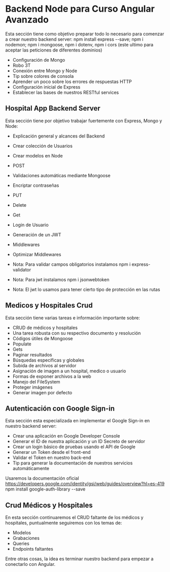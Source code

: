# Backend Node para Curso Angular Avanzado
Esta sección tiene como objetivo preparar todo lo necesario para comenzar a crear nuestro backend server: npm install express --save; npm i nodemon; npm i mongoose, npm i dotenv, npm i cors (este ultimo para aceptar las peticiones de diferentes dominios)

- Configuración de Mongo
- Robo 3T
- Conexión entre Mongo y Node
- Tip sobre colores de consola
- Aprender un poco sobre los errores de respuestas HTTP
- Configuración inicial de Express
- Establecer las bases de nuestros RESTful services

## Hospital App Backend Server
Esta sección tiene por objetivo trabajar fuertemente con Express, Mongo y Node:

- Explicación general y alcances del Backend
- Crear colección de Usuarios
- Crear modelos en Node
- POST
- Validaciones automáticas mediante Mongoose
- Encriptar contraseñas
- PUT
- Delete
- Get
- Login de Usuario
- Generación de un JWT
- Middlewares
- Optimizar Middlewares

- Nota: Para validar campos obligatorios instalamos npm i express-validator
- Nota: Para jwt instalamos npm i jsonwebtoken
- Nota: El jwt lo usamos para tener cierto tipo de protección en las rutas

## Medicos y Hospitales Crud
Esta sección tiene varias tareas e información importante sobre:

- CRUD de médicos y hospitales
- Una tarea robusta con su respectivo documento y resolución
- Códigos útiles de Mongoose
- Populate
- Gets
- Paginar resultados
- Búsquedas específicas y globales
- Subida de archivos al servidor
- Asignación de imagen a un hospital, medico o usuario
- Formas de exponer archivos a la web
- Manejo del FileSystem
- Proteger imágenes
- Generar imagen por defecto

## Autenticación con Google Sign-in
Esta sección esta especializada en implementar el Google Sign-in en nuestro backend server:

- Crear una aplicación en Google Developer Console
- Generar el ID de nuestra aplicación y un ID Secreto de servidor
- Crear un login básico de pruebas usando el API de Google
- Generar un Token desde el front-end
- Validar el Token en nuestro back-end
- Tip para generar la documentación de nuestros servicios automáticamente

Usaremos la documentación oficial https://developers.google.com/identity/gsi/web/guides/overview?hl=es-419
npm install google-auth-library --save

## Crud Médicos y Hospitales
En esta sección continuaremos el CRUD faltante de los médicos y hospitales, puntualmente seguiremos con los temas de:

- Modelos
- Grabaciones
- Queries
- Endpoints faltantes

Entre otras cosas, la idea es terminar nuestro backend para empezar a conectarlo con Angular.